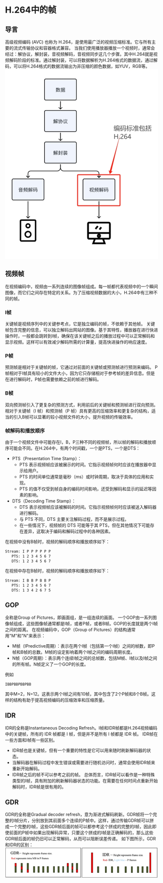 # H.264中的帧
## 导言
高级视频编码 (AVC) 也称为 H.264，是使用最广泛的视频压缩标准。它与所有主要的流式传输协议和容器格式兼容。
当我们使用播放器播放一个视频时，通常会经过：解协议，解封装，音视频解码，音视频同步这几个步骤。其中H.264就是视频解码阶段的标准。通过解封装，可以将数据解析为H.264格式的数据流，通过解码，可以将H.264格式的数据流输出为非压缩的颜色数据，如YUV，RGB等。
![](img/h264uml.png)

## 视频帧
在视频编码中，视频由一系列连续的图像帧组成。每一帧都代表视频中的一个瞬间图像，而它们之间存在特定的关系。为了压缩视频数据的大小，H.264中有三种不同的帧。
### I帧
关键帧是视频序列中的关键参考点，它是独立编码的帧，不依赖于其他帧。
关键帧包含完整的信息，可以独立解码出网站的图像。基于其特性，播放器在进行快进操作时，一般都会跳转到I帧，确保在该关键帧之后的播放过程中可以正常解码和显示视频。这样可以有效减少解码所需的计算量，提高快进操作的响应速度。
### P帧
预测帧是相对于关键帧的帧，它通过对前面的关键帧或预测帧进行预测来编码。
P帧相对于I帧具有较小的文件大小，因为它只存储相对于参考帧的差异信息。但是在进行解码时，P帧也需要依赖之前的帧进行解码。
### B帧
双向预测帧引入了更复杂的预测方式，利用前后的关键帧和预测帧进行双向预测。
相对于关键帧（I 帧）和预测帧（P 帧）具有更高的压缩效率和更复杂的结构，适当的引入B帧可以显著的较小视频文件的大小，提升视频的传输效率。
### 帧解码和播放顺序
由于一个视频文件中可能存在I，B，P三种不同的视频帧，所以帧的解码和播放顺序可能会不同。在H.264中，有两个时间戳，一个是PTS，一个是DTS：
- PTS（Presentation Time Stamp）：
    - PTS 表示视频帧应该被展示的时间。它指示视频帧何时应该在播放器中显示给用户。
    - PTS 的时间单位通常是毫秒（ms）或时钟周期，取决于具体的应用和实现。
    - PTS 的值不仅受到帧自身的编码时间影响，还受到解码和显示的延迟等因素的影响。
- DTS（Decoding Time Stamp）：
    - DTS 表示视频帧应该被解码的时间。它指示视频帧何时应该被送入解码器进行解码。
    - 与 PTS 不同，DTS 主要关注解码过程，而不是展示过程。
    - 在一些情况下，视频帧的 DTS 可能等于其 PTS，但在其他情况下可能存在差异，这取决于编码和解码过程中的各种因素。

在视频中没有B帧时，视频的解码顺序和播放顺序如下：
```
Stream: I P P P P P P 
   PTS: 1 2 3 4 5 6 7
   DTS: 1 2 3 4 5 6 7
```
在视频中存在B帧时，视频的解码顺序和播放顺序如下：
```
Stream: I B B P B B P
   PTS: 1 2 3 4 5 6 7
   DTS: 1 3 4 2 6 7 5
```
## GOP
全称是Group of Pictures，即画面组，是一组连续的画面。
一个GOP由一系列图像帧组成，这些图像帧通常都是I帧，或者P帧，或者B帧。GOP的长度就是两个I帧之间的距离。
在视频编码中，GOP（Group of Pictures）的结构通常用"M"和"N"来表示：
- M帧（IPredictive周期）：表示在两个I帧（包括第一个I帧）之间的帧数，即P帧和B帧的总数。M帧的设定影响着两个I帧之间的编码周期长度。
- N帧（GOP周期）：表示两个连续I帧之间的总帧数，包括M帧、I帧以及I帧之间的所有帧。N帧定义了一个GOP的长度。

例如
```
IBBPBBPBBPBB
```
其中M=2，N=12。这表示两个I帧之间有10帧，其中包含了2个P帧和8个B帧。这样的结构有助于提高视频编码的压缩效率和压缩质量。

## IDR
IDR的全称是Instantaneous Decoding Refresh。I帧和IDR帧都是H.264视频编码中的关键帧，所有的 IDR 帧都是 I 帧，但是并不是所有 I 帧都是 IDR 帧。
IDR帧在一些方面和I帧有一些区别。
- IDR帧也是关键帧，但有一个重要的特性是它可以用来随时刷新解码器的状态。
- 当解码器在解码过程中发生错误或需要进行随机访问时，通常会使用IDR帧来重新开始解码。
- IDR帧之后的帧不可以参考之前的帧。
总体而言，IDR帧可以看作是一种特殊类型的I帧，具有附加的刷新解码器状态的功能。在需要在任何时间点重新开始解码时，IDR帧是很有用的。

## GDR
GDR的全称是Gradual decoder refresh，意为渐进式解码刷新。GDR帧将一个完整的I帧分片，分别放到其前面多个连续的P帧中。这样，通过传输GDR帧可以拼成一个完整的I帧，这些GDR帧后面的帧可以都参考这个拼成的完整的I帧，因此即使前面的P帧中如果出现解码异常，只要这个拼成的I帧是正确解码的，那么这些GDR帧后面的帧仍旧可以正常解码，从而可以阻断误差传递。
如下图所示，GDR和IDR的区别：
![](img/gi.png)